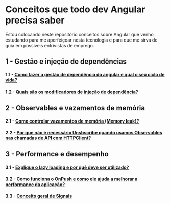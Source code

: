 # Conceitos que todo dev Angular precisa saber

Estou colocando neste repositório conceitos sobre Angular que venho estudando para me aperfeiçoar nesta tecnologia e para que me sirva de guia em possíveis entrivistas de emprego.

## 1 - Gestão e injeção de dependências

#### 1.1 - [Como fazer a gestão de dependência do angular e qual o seu ciclo de vida?](dependencias/gestao-dependencia.md)
#### 1.2 - [Quais são os modificadores de injeção de dependência?](dependencias/modificadores-injecao-dependencia.md)

## 2 - Observables e vazamentos de memória

#### 2.1 - [Como controlar vazamentos de memória (Memory leak)?](memory-leak/memory-leak.md)
#### 2.2 - [Por que não é necessário Unsbscribe quando usamos Observables nas chamadas de API com HTTPClient?](memory-leak/http-client.md)

## 3 - Performance e desempenho

#### 3.1 - [Explique o lazy loading e por quê deve ser utilizado?](performance/lazy-loading.md)
#### 3.2 - [Como funciona o OnPush e como ele ajuda a melhorar a performance da aplicação?](performance/onpush-strategy.md)
#### 3.3 - [Conceito geral de Signals](performance/signals.md)
